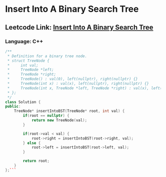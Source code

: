 # Insert Into A Binary Search Tree

## Leetcode Link: [Insert Into A Binary Search Tree](https://leetcode.com/problems/insert-into-a-binary-search-tree/)
### Language: C++

```cpp
/**
 * Definition for a binary tree node.
 * struct TreeNode {
 *     int val;
 *     TreeNode *left;
 *     TreeNode *right;
 *     TreeNode() : val(0), left(nullptr), right(nullptr) {}
 *     TreeNode(int x) : val(x), left(nullptr), right(nullptr) {}
 *     TreeNode(int x, TreeNode *left, TreeNode *right) : val(x), left(left), right(right) {}
 * };
 */
class Solution {
public:
    TreeNode* insertIntoBST(TreeNode* root, int val) {
        if(root == nullptr) {
            return new TreeNode(val);
        }

        if(root->val < val) {
            root->right = insertIntoBST(root->right, val);
        } else {
            root->left = insertIntoBST(root->left, val);
        }

        return root;
    }
};```



